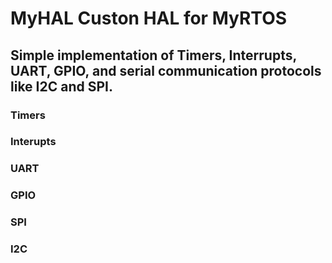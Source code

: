 # MyHAL Custon HAL for MyRTOS

## Simple implementation of Timers, Interrupts, UART, GPIO, and serial communication protocols like I2C and SPI.

### Timers

### Interupts

### UART

### GPIO

### SPI

### I2C